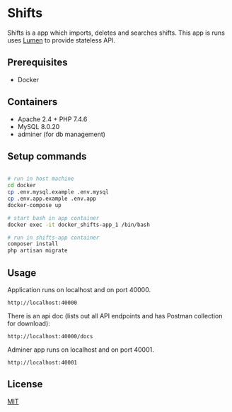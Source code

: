 # Shifts

Shifts is a app which imports, deletes and searches shifts. This app is runs uses [Lumen](https://lumen.laravel.com/ "Lumen") to provide stateless API. 

## Prerequisites

* Docker

## Containers 
* Apache 2.4 + PHP 7.4.6
* MySQL 8.0.20
* adminer (for db management)

## Setup commands

```bash

# run in host machine
cd docker
cp .env.mysql.example .env.mysql
cp .env.app.example .env.app
docker-compose up

# start bash in app container
docker exec -it docker_shifts-app_1 /bin/bash

# run in shifts-app container
composer install
php artisan migrate

```

## Usage

Application runs on localhost and on port 40000.
```
http://localhost:40000
```
There is an api doc (lists out all API endpoints and has Postman collection for download):
```
http://localhost:40000/docs
```
Adminer app runs on localhost and on port 40001.
```
http://localhost:40001
```

## License
[MIT](https://choosealicense.com/licenses/mit/)
